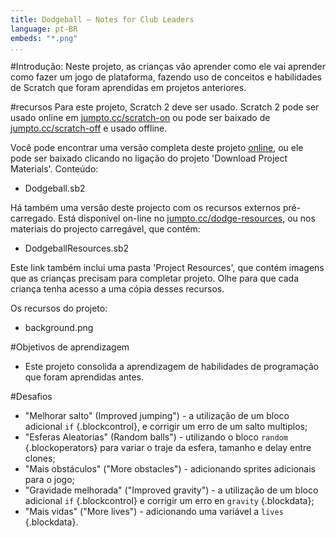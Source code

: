 ```yaml
---
title: Dodgeball — Notes for Club Leaders
language: pt-BR
embeds: "*.png"
...
```


#Introdução:
Neste projeto, as crianças vão aprender como ele vai aprender como fazer um jogo de plataforma, fazendo uso de conceitos e habilidades de Scratch que foram aprendidas em projetos anteriores.

#recursos
Para este projeto, Scratch 2 deve ser usado. Scratch 2 pode ser usado online em [jumpto.cc/scratch-on](http://jumpto.cc/scratch-on) ou pode ser baixado de [jumpto.cc/scratch-off](http://jumpto.cc/scratch-off) e usado offline.

Você pode encontrar uma versão completa deste projeto <a href="http://scratch.mit.edu/projects/39740618/#editor">online</a>, ou ele pode ser baixado clicando no ligação do projeto 'Download Project Materials'. Conteúdo:

+ Dodgeball.sb2

Há também uma versão deste projecto com os recursos externos pré-carregado. Está disponível on-line no [jumpto.cc/dodge-resources](http://jumpto.cc/dodge-resources), ou nos materiais do projecto carregável, que contém:

+ DodgeballResources.sb2 

Este link também inclui uma pasta 'Project Resources', que contém imagens que as crianças precisam para completar projeto. Olhe para que cada criança tenha acesso a uma cópia desses recursos.

Os recursos do projeto:
+ background.png

#Objetivos de aprendizagem
+ Este projeto consolida a aprendizagem de habilidades de programação que foram aprendidas antes.

#Desafios
+ "Melhorar salto" (Improved jumping") - a utilização de um bloco adicional `if` {.blockcontrol}, e corrigir um erro de um salto multiplos;
+ "Esferas Aleatorias" (Random balls") - utilizando o bloco `random` {.blockoperators} para variar o traje da esfera, tamanho e delay entre clones;
+ "Mais obstáculos" ("More obstacles") - adicionando sprites adicionais para o jogo;
+ "Gravidade melhorada" ("Improved gravity") - a utilização de um bloco adicional `if` {.blockcontrol} e corrigir um erro en `gravity` {.blockdata};
+ "Mais vidas" ("More lives") - adicionando uma variável a `lives` {.blockdata}.

